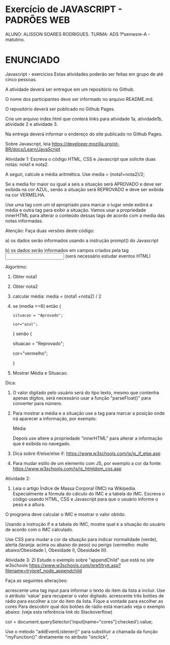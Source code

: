 
# Exercício de JAVASCRIPT - PADRÕES WEB

ALUNO: ALISSON SOARES RODRIGUES.
TURMA: ADS 1ºsemesre-A - matutino.


# ENUNCIADO
Javascript - exercícios
Estas atividades poderão ser feitas em grupo de até cinco pessoas.

A atividade deverá ser entregue em um repositório no Github.

O nome dos participantes deve ser informado no arquivo README.md.

O repositório deverá ser publicado no Github Pages.

Crie um arquivo index.html que conterá links para atividade 1a, atividade1b, atividade 2 e atividade 3.

Na entrega deverá informar o endereço do site publicado no Github Pages.

Sobre Javascript, leia https://developer.mozilla.org/pt-BR/docs/Learn/JavaScript

Atividade 1:
Escreva o código HTML, CSS e Javascript que solicite duas notas: nota1 e nota2.

A seguir, calcule a média aritmética. Use media = (nota1+nota2)/2; 

Se a media for maior ou igual a seis a situação será APROVADO e deve ser exibida na cor AZUL, senão a situação será REPROVADO e deve ser exibida na cor VERMELHA.

Use uma tag <span> com um id apropriado para marcar o lugar onde exibirá a média e outra tag <span> para exibir a situação. Vamos usar a propriedade innerHTML para alterar o conteúdo dessas tags de acordo com a media das notas informadas.

Atenção: Faça duas versões deste código:

a) os dados serão informados usando a instrução prompt() do Javascript

b) os dados serão informados em campos criados pela tag <input> (será necessário estudar eventos HTML)

Algoritmo:

1. Obter nota1

2. Obter nota2

3. calcular média: media = (nota1 +nota2) / 2

4) se (media >=6) então {

       situacao = "Aprovado";

       cor="azul";

      } senão {

      situacao = "Reprovado";

      cor="vermelho";

     }

5. Mostrar Média e Situacao.

Dica: 

1) O valor digitado pelo usuário será do tipo texto, mesmo que contenha apenas dígitos, será necessário  usar a função "parseFloat()"  para converter para número.

2) Para mostrar a média e a situação use a tag <span> para marcar a posição onde irá aparecer a informação, por exemplo: <p>Média <span id="media"></span></p>

    Depois use altere a propriedade "innerHTML" para alterar a informação que é exibida no navegado.

3) Dica sobre if/else/else if: https://www.w3schools.com/js/js_if_else.asp

4) Para mudar estilo de um elemento com JS, por exemplo a cor da fonte:  https://www.w3schools.com/js/js_htmldom_css.asp

Atividade 2:
1) Leia o artigo Índice de Massa Corporal (IMC) na Wikipedia. Especialmente a fórmula do cálculo do IMC e a tabela do IMC.
Escreva o código usando HTML, CSS e Javascript para que o usuário informe o peso e a altura.

O programa deve calcular o IMC e mostrar o valor obtido.

Usando a instrução if e a tabela do IMC, mostre qual é a situação do usuário de acordo com o IMC calculado.

Use CSS para mudar a cor da situação para indicar normalidade (verde), alerta (laranja: acima ou abaixo do peso) ou perigo (vermelho: muito abaixo/Obesidade I, Obesidade II, Obesidade III).



Atividade 3:
2)  Estude o exemplo sobre "appendChild" que está no site w3schools https://www.w3schools.com/jsref/tryit.asp?filename=tryjsref_node_appendchild

Faça as seguintes alterações:

acrescente uma tag input para informar o texto do item da lista a incluir. Use o atributo 'value' para recuperar o valor digitado.
acrescente três botões de rádio para escolher a cor do item da lista. Fique a vontade para escolher as cores
Para descobrir qual dos botões de rádio está marcado veja o exemplo abaixo: (veja esta referência link do Stackoverflow)

cor = document.querySelector('input[name="cores"]:checked').value;

Use o método "addEventListener()" para substituir a chamada da função "myFunction()" diretamente no atributo "onclick", 



